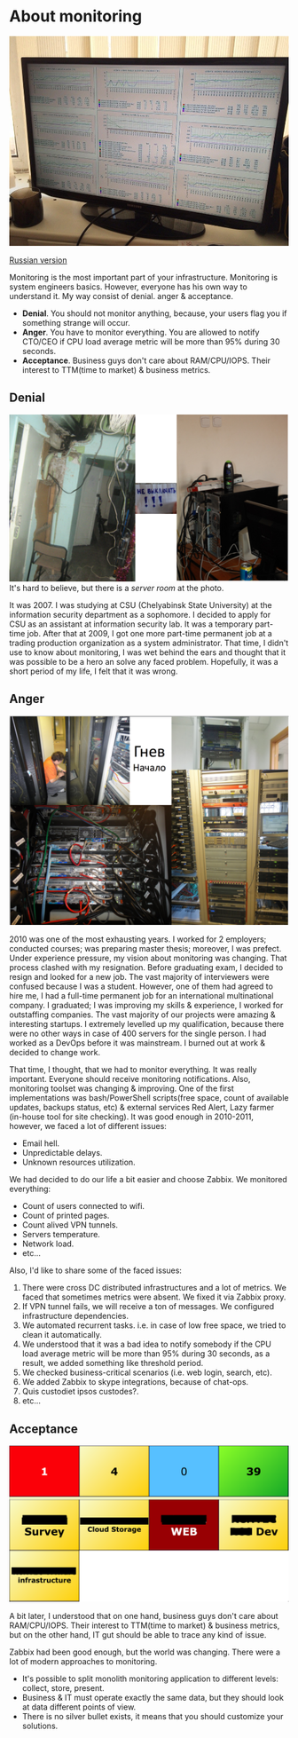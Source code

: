 # About monitoring

![intro](assets/monitoring_intro.jpeg?raw=true "intro")

[Russian version](https://habr.com/post/339330/)

Monitoring is the most important part of your infrastructure. Monitoring is system engineers basics. However, everyone has his own way to understand it. My way consist of denial. anger & acceptance. 

* **Denial**. You should not monitor anything, because, your users flag you if something strange will occur.
* **Anger**. You have to monitor everything. You are allowed to notify CTO/CEO if CPU load average metric will be more than 95% during 30 seconds.
* **Acceptance**. Business guys don't care about RAM/CPU/IOPS. Their interest to TTM(time to market) & business metrics.

## Denial

![Denial](assets/monitoring_denial.png?raw=true "Denial")
It's hard to believe, but there is a *server room* at the photo.

It was 2007. I was studying at CSU (Chelyabinsk State University) at the information security department as a sophomore. I decided to apply for CSU as an assistant at information security lab. It was a temporary part-time job. After that at 2009, I got one more part-time permanent job at a trading production organization as a system administrator. That time, I didn't use to know about monitoring, I was wet behind the ears and thought that it was possible to be a hero an solve any faced problem. Hopefully, it was a short period of my life, I felt that it was wrong.

## Anger

![Anger](assets/monitoring_anger.png?raw=true "Anger")

2010 was one of the most exhausting years. I worked for 2 employers; conducted courses; was preparing master thesis; moreover, I was prefect. Under experience pressure, my vision about monitoring was changing. That process clashed with my resignation. Before graduating exam, I decided to resign and looked for a new job. The vast majority of interviewers were confused because I was a student. However, one of them had agreed to hire me, I had a full-time permanent job for an international multinational company. I graduated; I was improving my skills & experience, I worked for outstaffing companies. The vast majority of our projects were amazing & interesting startups. I extremely levelled up my qualification, because there were no other ways in case of 400 servers for the single person. I had worked as a DevOps before it was mainstream. I burned out at work & decided to change work.

That time, I thought, that we had to monitor everything. It was really important. Everyone should receive monitoring notifications. Also, monitoring toolset was changing & improving. One of the first implementations was bash/PowerShell scripts(free space, count of available updates, backups status, etc) & external services Red Alert, Lazy farmer (in-house tool for site checking). It was good enough in 2010-2011, however, we faced a lot of different issues:

* Email hell.
* Unpredictable delays.
* Unknown resources utilization.

We had decided to do our life a bit easier and choose Zabbix. We monitored everything:

* Count of users connected to wifi.
* Count of printed pages.
* Count alived VPN tunnels.
* Servers temperature.
* Network load.
* etc...

Also, I'd like to share some of the faced issues:

1. There were cross DC distributed infrastructures and a lot of metrics. We faced that sometimes metrics were absent. We fixed it via Zabbix proxy.
2. If VPN tunnel fails, we will receive a ton of messages. We configured infrastructure dependencies.
3. We automated recurrent tasks. i.e. in case of low free space, we tried to clean it automatically.
4. We understood that it was a bad idea to notify somebody if the CPU load average metric will be more than 95% during 30 seconds, as a result, we added something like threshold period. 
5. We checked business-critical scenarios (i.e. web login, search, etc).
6. We added Zabbix to skype integrations, because of chat-ops.
7. Quis custodiet ipsos custodes?.
8. etc...

## Acceptance

![Acceptance](assets/monitoring_custom.png?raw=true "Acceptance")

A bit later, I understood that on one hand, business guys don't care about RAM/CPU/IOPS. Their interest to TTM(time to market) & business metrics, but on the other hand, IT gut should be able to trace any kind of issue.

Zabbix had been good enough, but the world was changing. There were a lot of modern approaches to monitoring.

* It's possible to split monolith monitoring application to different levels: collect, store, present.
* Business & IT must operate exactly the same data, but they should look at data different points of view.
* There is no silver bullet exists, it means that you should customize your solutions.
